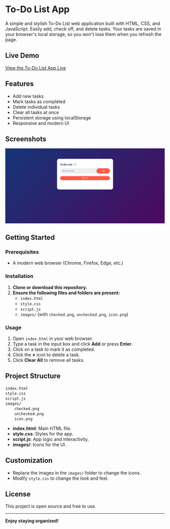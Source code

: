# To-Do List App

A simple and stylish To-Do List web application built with HTML, CSS, and JavaScript. Easily add, check off, and delete tasks. Your tasks are saved in your browser's local storage, so you won't lose them when you refresh the page.

## Live Demo

[View the To-Do List App Live](https://celebrated-panda-f32610.netlify.app)

## Features

- Add new tasks
- Mark tasks as completed
- Delete individual tasks
- Clear all tasks at once
- Persistent storage using localStorage
- Responsive and modern UI

## Screenshots

![App Screenshot](images/Screenshot%202025-09-02%20084722.png)

## Getting Started

### Prerequisites

- A modern web browser (Chrome, Firefox, Edge, etc.)

### Installation

1. **Clone or download this repository.**
2. **Ensure the following files and folders are present:**
    - `index.html`
    - `style.css`
    - `script.js`
    - `images/` (with `checked.png`, `unchecked.png`, `icon.png`)

### Usage

1. Open `index.html` in your web browser.
2. Type a task in the input box and click **Add** or press **Enter**.
3. Click on a task to mark it as completed.
4. Click the **×** icon to delete a task.
5. Click **Clear All** to remove all tasks.

## Project Structure

```
index.html
style.css
script.js
images/
    checked.png
    unchecked.png
    icon.png
```

- **index.html**: Main HTML file.
- **style.css**: Styles for the app.
- **script.js**: App logic and interactivity.
- **images/**: Icons for the UI.

## Customization

- Replace the images in the `images/` folder to change the icons.
- Modify `style.css` to change the look and feel.

## License

This project is open source and free to use.

---

**Enjoy staying organized!**